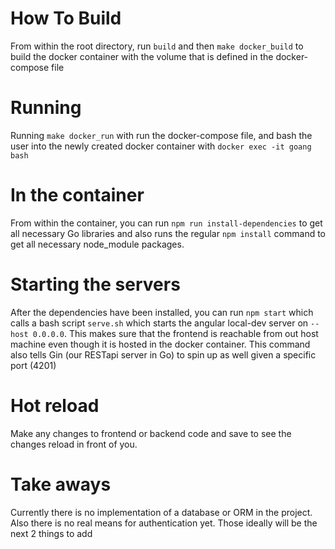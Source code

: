 # How To Build
From within the root directory, run `build` and then `make docker_build` to build the docker container with the volume that is defined in the docker-compose file

# Running
Running `make docker_run` with run the docker-compose file, and bash the user into the newly created docker container with `docker exec -it goang bash`

# In the container
From within the container, you can run `npm run install-dependencies` to get all necessary Go libraries and also runs the regular `npm install` command to get all necessary node_module packages.

# Starting the servers
After the dependencies have been installed, you can run `npm start` which calls a bash script `serve.sh` which starts the angular local-dev server on `--host 0.0.0.0`. This makes sure that the frontend is reachable from out host machine even though it is hosted in the docker container. This command also tells Gin (our RESTapi server in Go) to spin up as well given a specific port (4201)

# Hot reload
Make any changes to frontend or backend code and save to see the changes reload in front of you. 

# Take aways
Currently there is no implementation of a database or ORM in the project. Also there is no real means for authentication yet. Those ideally will be the next 2 things to add

